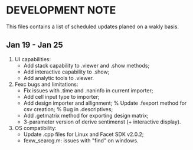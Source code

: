 DEVELOPMENT NOTE
===============

This files contains a list of scheduled updates planed on a wakly basis. 

Jan 19 - Jan 25
---------------

1. UI capabilities:
    * Add stack capability to .viewer and .show methods;
    * Add interactive capability to .show;
    * Add analytic tools to .viewer.
2. Fexc bugs and limitations:
    * Fix issues with .time and .naninfo in current importer;
    * Add cell input type to importer;
    * Add design importer and allignment;
    % Update .fexport method for csv creation;
    % Bug in .descriptives;
    * Add .getmatrix method for exporting design matrix;
    * 3-parameter version of derive sentimenst (+ interactive display).
3. OS compatibility:
    * Update .cpp files for Linux and Facet SDK v2.0.2;
    * fexw_searcg.m: issues with "find" on windows.